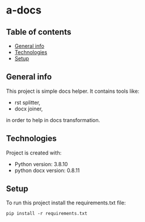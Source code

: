 # a-docs
## Table of contents
* [General info](#general-info)
* [Technologies](#technologies)
* [Setup](#setup)

## General info
This project is simple docs helper.
It contains tools like:
- rst splitter,
- docx joiner, 

in order to help in docs transformation.
	
## Technologies
Project is created with:
* Python version: 3.8.10
* python docx version: 0.8.11
	
## Setup
To run this project install the requirements.txt file:
```
pip install -r requirements.txt
```